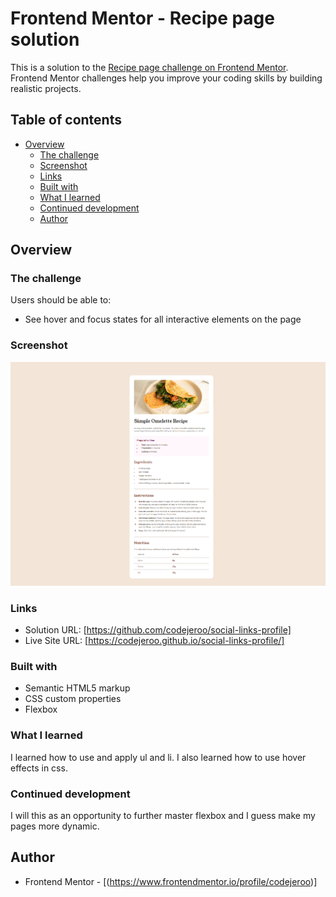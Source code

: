 # Frontend Mentor - Recipe page solution

This is a solution to the [Recipe page challenge on Frontend Mentor](https://www.frontendmentor.io/challenges/recipe-page-KiTsR8QQKm). Frontend Mentor challenges help you improve your coding skills by building realistic projects. 


## Table of contents

- [Overview](#overview)
  - [The challenge](#the-challenge)
  - [Screenshot](#screenshot)
  - [Links](#links)
  - [Built with](#built-with)
  - [What I learned](#what-i-learned)
  - [Continued development](#continued-development)
  - [Author](#author)


## Overview

### The challenge

Users should be able to:

- See hover and focus states for all interactive elements on the page

### Screenshot

![](./screenshot.jpg)

### Links

- Solution URL: [https://github.com/codejeroo/social-links-profile]
- Live Site URL: [https://codejeroo.github.io/social-links-profile/]


### Built with

- Semantic HTML5 markup
- CSS custom properties
- Flexbox

### What I learned

I learned how to use and apply ul and li. I also learned how to use hover effects in css.

### Continued development

I will this as an opportunity to further master flexbox and I guess make my pages more dynamic. 

## Author
- Frontend Mentor - [(https://www.frontendmentor.io/profile/codejeroo)]